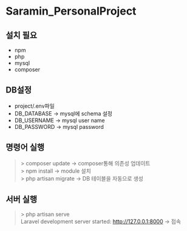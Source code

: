 # Saramin_PersonalProject
## 설치 필요
- npm
- php
- mysql
- composer
## DB설정
- project/.env파일
- DB_DATABASE -> mysql에 schema 설정
- DB_USERNAME -> mysql user name
- DB_PASSWORD -> mysql password
## 명령어 실행
> \> composer update -> composer통해 의존성 업데이트   
> \> npm install -> module 설치   
> \> php artisan migrate  -> DB 테이블을 자동으로 생성
## 서버 실행
> \> php artisan serve   
Laravel development server started: http://127.0.0.1:8000 -> 접속
